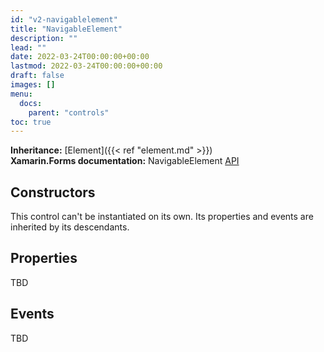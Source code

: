 ```yaml
---
id: "v2-navigablelement"
title: "NavigableElement"
description: ""
lead: ""
date: 2022-03-24T00:00:00+00:00
lastmod: 2022-03-24T00:00:00+00:00
draft: false
images: []
menu:
  docs:
    parent: "controls"
toc: true
---
```


**Inheritance:** [Element]({{< ref "element.md" >}})  
**Xamarin.Forms documentation:** NavigableElement [API](https://docs.microsoft.com/en-us/dotnet/api/xamarin.forms.navigableelement)

## Constructors

This control can't be instantiated on its own. Its properties and events are inherited by its descendants.

## Properties

TBD

## Events

TBD
